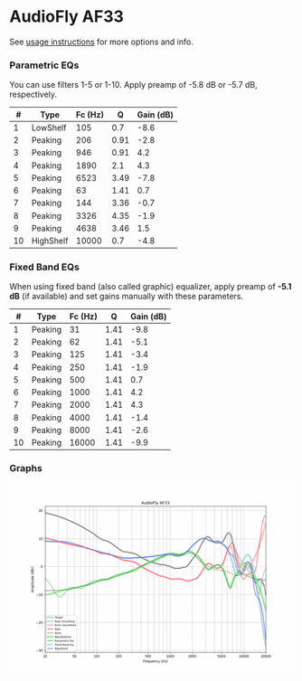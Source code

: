 # AudioFly AF33
See [usage instructions](https://github.com/jaakkopasanen/AutoEq#usage) for more options and info.

### Parametric EQs
You can use filters 1-5 or 1-10. Apply preamp of -5.8 dB or -5.7 dB, respectively.

|   # | Type      |   Fc (Hz) |    Q |   Gain (dB) |
|-----|-----------|-----------|------|-------------|
|   1 | LowShelf  |       105 | 0.7  |        -8.6 |
|   2 | Peaking   |       206 | 0.91 |        -2.8 |
|   3 | Peaking   |       946 | 0.91 |         4.2 |
|   4 | Peaking   |      1890 | 2.1  |         4.3 |
|   5 | Peaking   |      6523 | 3.49 |        -7.8 |
|   6 | Peaking   |        63 | 1.41 |         0.7 |
|   7 | Peaking   |       144 | 3.36 |        -0.7 |
|   8 | Peaking   |      3326 | 4.35 |        -1.9 |
|   9 | Peaking   |      4638 | 3.46 |         1.5 |
|  10 | HighShelf |     10000 | 0.7  |        -4.8 |

### Fixed Band EQs
When using fixed band (also called graphic) equalizer, apply preamp of **-5.1 dB** (if available) and set gains manually with these parameters.

|   # | Type    |   Fc (Hz) |    Q |   Gain (dB) |
|-----|---------|-----------|------|-------------|
|   1 | Peaking |        31 | 1.41 |        -9.8 |
|   2 | Peaking |        62 | 1.41 |        -5.1 |
|   3 | Peaking |       125 | 1.41 |        -3.4 |
|   4 | Peaking |       250 | 1.41 |        -1.9 |
|   5 | Peaking |       500 | 1.41 |         0.7 |
|   6 | Peaking |      1000 | 1.41 |         4.2 |
|   7 | Peaking |      2000 | 1.41 |         4.3 |
|   8 | Peaking |      4000 | 1.41 |        -1.4 |
|   9 | Peaking |      8000 | 1.41 |        -2.6 |
|  10 | Peaking |     16000 | 1.41 |        -9.9 |

### Graphs
![](./AudioFly%20AF33.png)
